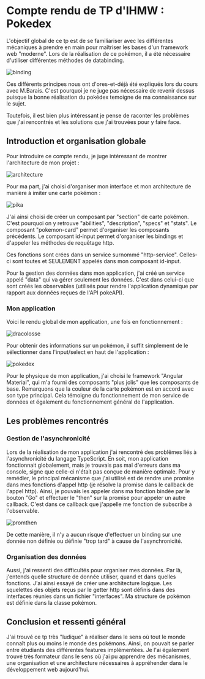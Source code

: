 # Compte rendu de TP d'IHMW : Pokedex

L'objectif global de ce tp est de se familiariser avec les différentes mécaniques à prendre en main pour maîtriser les bases d'un framework web "moderne".
Lors de la réalisation de ce pokémon, il a été nécessaire d'utiliser différentes méthodes de databinding.

![binding](./databinding.png)

Ces différents principes nous ont d'ores-et-déjà été expliqués lors du cours avec M.Barais. C'est pourquoi je ne juge pas nécessaire de revenir dessus puisque la bonne réalisation du pokédex temoigne de ma connaissance sur le sujet.

Toutefois, il est bien plus intéressant je pense de raconter les problèmes que j'ai rencontrés et les solutions que j'ai trouvées pour y faire face.

## Introduction et organisation globale

Pour introduire ce compte rendu, je juge intéressant de montrer l'architecture de mon projet :

![architecture](./architecture.png)

Pour ma part, j'ai choisi d'organiser mon interface et mon architecture de manière à imiter une carte pokémon :

![pika](./pika.jpg)

J'ai ainsi choisi de créer un composant par "section" de carte pokémon. C'est pourquoi on y retrouve "abilities", "description", "specs" et "stats". Le composant "pokemon-card" permet d'organiser les composants précédents. Le composant id-input permet d'organiser les bindings et d'appeler les méthodes de requêtage http.

Ces fonctions sont crées dans un service surnommé "http-service". Celles-ci sont toutes et SEULEMENT appelés dans mon composant id-input.

Pour la gestion des données dans mon application, j'ai créé un service appelé "data" qui va gérer seulement les données. C'est dans celui-ci que sont créés les observables (utilisés pour rendre l'application dynamique par rapport aux données reçues de l'API pokeAPI).

### Mon application

Voici le rendu global de mon application, une fois en fonctionnement :

![dracolosse](./dracolosse.png)

Pour obtenir des informations sur un pokémon, il suffit simplement de le sélectionner dans l'input/select en haut de l'application :

![pokedex](./pokedex.png)

Pour le physique de mon application, j'ai choisi le framework "Angular Material", qui m'a fourni des composants "plus jolis" que les composants de base.
Remarquons que la couleur de la carte pokémon est en accord avec son type principal. Cela témoigne du fonctionnement de mon service de données et également du fonctionnement général de l'application.

## Les problèmes rencontrés

### Gestion de l'asynchronicité

Lors de la réalisation de mon application j'ai rencontré des problêmes liés à l'asynchronicité du langage TypeScript. En soit, mon application fonctionnait globalement, mais je trouvais pas mal d'erreurs dans ma console, signe que celle-ci n'était pas conçue de manière optimale. Pour y remédier, le principal mécanisme que j'ai utilisé est de rendre une promise dans mes fonctions d'appel http (je résolve la promise dans le callback de l'appel http). Ainsi, je pouvais les appeler dans ma fonction bindée par le bouton "Go" et effectuer le "then" sur la promise pour appeler un autre callback. C'est dans ce callback que j'appelle me fonction de subscribe à l'observable. 

![promthen](./promthen.png)

De cette manière, il n'y a aucun risque d'effectuer un binding sur une donnée non définie ou définie "trop tard" à cause de l'asynchronicité.

### Organisation des données

Aussi, j'ai ressenti des difficultés pour organiser mes données. Par là, j'entends quelle structure de donnée utiliser, quand et dans quelles fonctions.
J'ai ainsi essayé de créer une architecture logique. Les squelettes des objets reçus par le getter http sont définis dans des interfaces réunies dans un fichier "interfaces". Ma structure de pokémon est définie dans la classe pokémon.

## Conclusion et ressenti général

J'ai trouvé ce tp très "ludique" à réaliser dans le sens où tout le monde connaît plus ou moins le monde des pokémons. Ainsi, on pouvait se parler entre étudiants des différentes features implémentées. Je l'ai également trouvé très formateur dans le sens où j'ai pu apprendre des mécanismes, une organisation et une architecture nécessaires à appréhender dans le développement web aujourd'hui.
